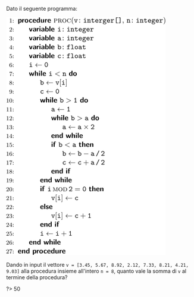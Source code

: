 Dato il seguente programma:

![](es7.svg?w=428)

Dando in input il vettore `v = [3.45, 5.67, 8.92, 2.12, 7.33, 8.21, 4.21, 9.03]` alla procedura insieme all'intero `n = 8`, quanto vale la somma di `v` al termine della procedura?

?> 50
